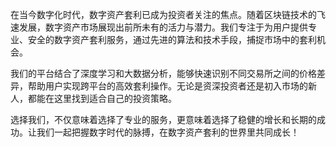 在当今数字化时代，数字资产套利已成为投资者关注的焦点。随着区块链技术的飞速发展，数字资产市场展现出前所未有的活力与潜力。我们专注于为用户提供专业、安全的数字资产套利服务，通过先进的算法和技术手段，捕捉市场中的套利机会。

我们的平台结合了深度学习和大数据分析，能够快速识别不同交易所之间的价格差异，帮助用户实现跨平台的高效套利操作。无论是资深投资者还是初入市场的新人，都能在这里找到适合自己的投资策略。

选择我们，不仅意味着选择了专业的服务，更意味着选择了稳健的增长和长期的成功。让我们一起把握数字时代的脉搏，在数字资产套利的世界里共同成长！